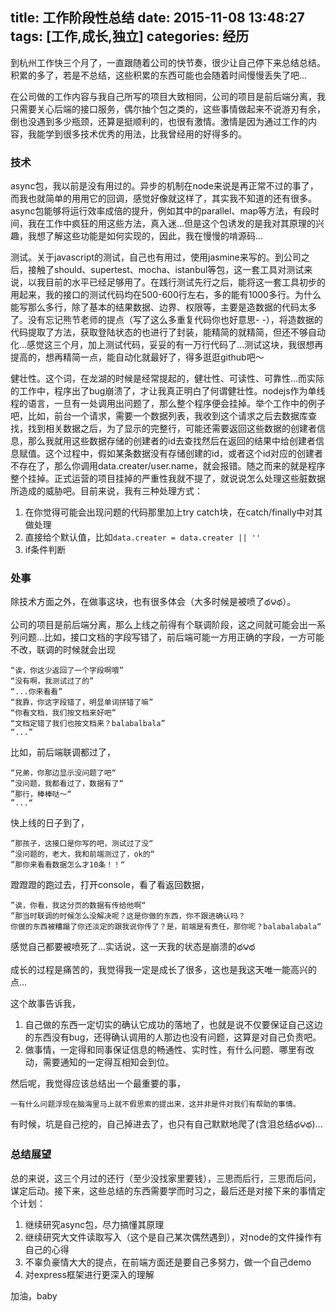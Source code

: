 title: 工作阶段性总结
date: 2015-11-08 13:48:27
tags: [工作,成长,独立]
categories: 经历
---

到杭州工作快三个月了，一直跟随着公司的快节奏，很少让自己停下来总结总结。积累的多了，若是不总结，这些积累的东西可能也会随着时间慢慢丢失了吧...

在公司做的工作内容与我自己所写的项目大致相同，公司的项目是前后端分离，我只需要关心后端的接口服务，偶尔抽个包之类的，这些事情做起来不说游刃有余，倒也没遇到多少瓶颈，还算是挺顺利的，也很有激情。激情是因为通过工作的内容，我能学到很多技术优秀的用法，比我曾经用的好得多的。

### 技术

async包，我以前是没有用过的。异步的机制在node来说是再正常不过的事了，而我也就简单的用用它的回调，感觉好像就这样了，其实我不知道的还有很多。async包能够将运行效率成倍的提升，例如其中的parallel、map等方法，有段时间，我在工作中疯狂的用这些方法，真入迷...但是这个包诱发的是我对其原理的兴趣，我想了解这些功能是如何实现的，因此，我在慢慢的啃源码...

测试。关于javascript的测试，自己也有用过，使用jasmine来写的。到公司之后，接触了should、supertest、mocha、istanbul等包，这一套工具对测试来说，以我目前的水平已经足够用了。在践行测试先行之后，能将这一套工具初步的用起来，我的接口的测试代码均在500-600行左右，多的能有1000多行。为什么能写那么多行，除了基本的结果数据、边界、权限等，主要是造数据的代码太多了。没有忘记熊节老师的提点（写了这么多重复代码你也好意思- -），将造数据的代码提取了方法，获取登陆状态的也进行了封装，能精简的就精简，但还不够自动化...感觉这三个月，加上测试代码，妥妥的有一万行代码了...测试这块，我很想再提高的，想再精简一点，能自动化就最好了，得多逛逛github吧～

健壮性。这个词，在龙湖的时候是经常提起的，健壮性、可读性、可靠性...而实际的工作中，程序出了bug崩溃了，才让我真正明白了何谓健壮性。nodejs作为单线程的语言，一旦有一处调用出问题了，那么整个程序便会挂掉。举个工作中的例子吧，比如，前台一个请求，需要一个数据列表，我收到这个请求之后去数据库查找，找到相关数据之后，为了显示的完整行，可能还需要返回这些数据的创建者信息，那么我就用这些数据存储的创建者的id去查找然后在返回的结果中给创建者信息赋值。这个过程中，假如某条数据没有存储创建的id，或者这个id对应的创建者不存在了，那么你调用data.creater/user.name，就会报错。随之而来的就是程序整个挂掉。正式运营的项目挂掉的严重性我就不提了，就说说怎么处理这些脏数据所造成的威胁吧。目前来说，我有三种处理方式：

1. 在你觉得可能会出现问题的代码那里加上try catch块，在catch/finally中对其做处理
2. 直接给个默认值，比如``data.creater = data.creater || ''``
3. if条件判断

### 处事

除技术方面之外，在做事这块，也有很多体会（大多时候是被喷了థ౪థ）。

公司的项目是前后端分离，那么上线之前得有个联调阶段，这之间就可能会出一系列问题...比如，接口文档的字段写错了，前后端可能一方用正确的字段，一方可能不改，联调的时候就会出现

	“诶，你这少返回了一个字段啊喂” 
    “没有啊，我测试过了的” 
    “...你来看看”
    “我靠，你这字段错了，明显单词拼错了嘛”
    “你看文档，我们按文档来好吧”
    “文档定错了我们也按文档来？balabalbala”
    “...”

比如，前后端联调都过了，

	“兄弟，你那边显示没问题了吧“
    ”没问题，我都看过了，数据有了“
    ”那行，棒棒哒～“
    ”...“
快上线的日子到了，    

    ”那孩子，这接口是你写的吧，测试过了没“
    ”没问题的，老大，我和前端测过了，ok的“
    ”那你来看看数据怎么才10条！！“

蹬蹬蹬的跑过去，打开console，看了看返回数据，

    ”诶，你看，我这分页的数据有传给他啊“
    ”那当时联调的时候怎么没解决呢？这是你做的东西，你不跟进确认吗？
    你做的东西被糟蹋了你还淡定的跟我说你传了？是，前端是有责任，那你呢？balabalabala“

感觉自己都要被喷死了...实话说，这一天我的状态是崩溃的థ౪థ

成长的过程是痛苦的，我觉得我一定是成长了很多，这也是我这天唯一能高兴的点...

这个故事告诉我，

1. 自己做的东西一定切实的确认它成功的落地了，也就是说不仅要保证自己这边的东西没有bug，还得确认调用的人那边也没有问题，这算是对自己负责吧。
2. 做事情，一定得和同事保证信息的畅通性、实时性，有什么问题、哪里有改动，需要通知的一定得互相知会到位。

然后呢，我觉得应该总结出一个最重要的事，

	一有什么问题浮现在脑海里马上就不假思索的提出来，这并非是件对我们有帮助的事情。

有时候，坑是自己挖的，自己掉进去了，也只有自己默默地爬了(含泪总结థ౪థ)...

### 总结展望

总的来说，这三个月过的还行（至少没找家里要钱），三思而后行，三思而后问，谋定后动。接下来，这些总结的东西需要学而时习之，最后还是对接下来的事情定个计划：

1. 继续研究async包，尽力搞懂其原理
2. 继续研究大文件读取写入（这个是自己某次偶然遇到），对node的文件操作有自己的心得
3. 不辜负豪情大大的提点，在前端方面还是要自己多努力，做一个自己demo
4. 对express框架进行更深入的理解

加油，baby




